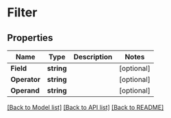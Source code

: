 # Filter

## Properties
Name | Type | Description | Notes
------------ | ------------- | ------------- | -------------
**Field** | **string** |  | [optional] 
**Operator** | **string** |  | [optional] 
**Operand** | **string** |  | [optional] 

[[Back to Model list]](../README.md#documentation-for-models) [[Back to API list]](../README.md#documentation-for-api-endpoints) [[Back to README]](../README.md)


